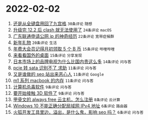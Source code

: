 # 2022-02-02

1. [还是从全键盘用回了九宫格](https://www.v2ex.com/t/831638) `30条评论` `随想`
1. [升级完 12.2 后 clash 就无法使用了](https://www.v2ex.com/t/831648) `24条评论` `macOS`
1. [广东联通申请公网 ip 的神奇经历](https://www.v2ex.com/t/831649) `22条评论` `宽带症候群`
1. [新年礼物](https://www.v2ex.com/t/831639) `20条评论` `生活`
1. [年费大会员记得月初领取 5 个 B 币](https://www.v2ex.com/t/831644) `15条评论` `哔哩哔哩`
1. [来看看国外的桌面](https://www.v2ex.com/t/831641) `15条评论` `分享发现`
1. [日本市场上的品牌电视为什么比国内贵这么多](https://www.v2ex.com/t/831670) `14条评论` `问与答`
1. [pcie 转 sata 识别不了 求助](https://www.v2ex.com/t/831674) `11条评论` `问与答`
1. [又是谁做的 seo 站出来恶心人](https://www.v2ex.com/t/831664) `11条评论` `Google`
1. [m1 系列 macbook 的内存](https://www.v2ex.com/t/831645) `11条评论` `问与答`
1. [计算机杀毒软件](https://www.v2ex.com/t/831672) `9条评论` `问与答`
1. [要开始接触 3D 软件了](https://www.v2ex.com/t/831647) `9条评论` `问与答`
1. [甲骨文的 always free 云主机，怎么注册](https://www.v2ex.com/t/831642) `8条评论` `云计算`
1. [Windows 10 不能正确分配局域网 IPv4 地址](https://www.v2ex.com/t/831666) `6条评论` `路由器`
1. [火狐开发工具里边，溢出，是什么鬼，影响 seo 吗？](https://www.v2ex.com/t/831637) `6条评论` `问与答`
